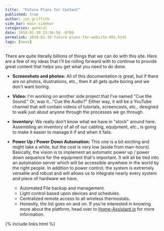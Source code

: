 ```yaml
---
title:  "Future Plans for Content"
published: true
author: jon_griffith
side_bar: main_sidebar
categories: general
date: 2018-01-30 23:56:58 -0700
permalink: 2018-01-30-future-plans-for-website-001.html
tags: [news]
---
```


There are quite literally billions of things that we can do with this site.  Here are a few of my ideas that I'll be rolling forward with to continue to provide great content that helps you get what you need to do done.

- **Screenshots and photos:**  All of this documentation is great, but if there are no photos, illustrations, etc., then it all gets quite boring and we don't want boring.

- **Video:**  I'm working on another side project that I've named "Cue the Sound."  Or, was it..."Cue the Audio?"  Either way, it will be a YouTube channel that will contain videos of tutorials, screencasts, etc., designed to walk just about anyone through the processes we go through.

- **Inventory:**  We really don't know what we have in "stock" around here.  Assembling an inventory of all of our cabling, equipment, etc., is going to make it easier to manage it if and when it fails.

- **Power Up / Power Down Automation:**  This one is a bit exciting and might take a while, but the cost is very low (aside from man-hours).  Basically, the vision is to implement an automatic power up / power down sequence for the equipment that's important.  It will all be tied into an automation server which will be accessible anywhere in the world by the right people.  In addition to power control, the system is extremely versatile and robust and will allows us to integrate nearly every system and piece of hardware we have.  
  - Automated File backup and management.
  - Light control based upon devices and schedules.
  - Centralized remote access to all wireless thermostats.
  - Honestly, the list goes on and on.  If you're interested in knowing more about the platform, head over to [Home-Assistant.io](http://home-assistant.io) for more information.

{% include links.html %}

